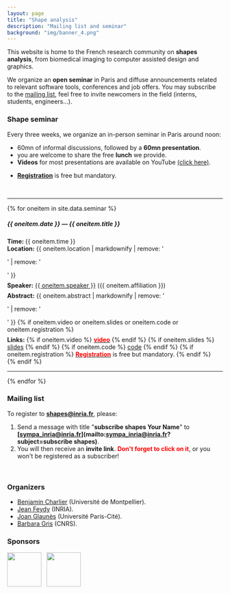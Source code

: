 ```yaml
---
layout: page
title: "Shape analysis"
description: "Mailing list and seminar"
background: "img/banner_4.png"
---
```



This website is home to the French research community on **shapes analysis**, from biomedical imaging to computer assisted design and graphics. 

We organize an **open seminar** in Paris and diffuse announcements related to relevant software tools, conferences and job offers. You may subscribe to the <a href="#mailing_list">mailing list</a>, feel free to invite newcomers in the field (interns, students, engineers...).


### Shape seminar

Every three weeks, we organize an in-person seminar in Paris around noon:

  - 60mn of informal discussions, followed by a **60mn presentation**.
  - you are welcome to share the free **lunch** we provide.
  - **Videos** for most presentations are available on YouTube [(click here)](https://www.youtube.com/watch?v=m68NjYSD7gU&list=PLBFtqeJgRBGies4qp_XWlrsYxgDePEmtp).
  <!--- <span style="color:red">**[Registration](https://forms.gle/TaEvgLz6ehT5WqiMA)**</span> **is free but mandatory ([click here)](https://forms.gle/TaEvgLz6ehT5WqiMA).**-->
  - <a href="https://forms.gle/TaEvgLz6ehT5WqiMA">**Registration**</a> is free but mandatory.
<br/>

<hr>
{% for oneitem in site.data.seminar %}
   <h5>{{ oneitem.date }} &#8212; {{ oneitem.title }}</h5>
  <p>
  <b>Time: </b> {{ oneitem.time }} <br/>
  <b>Location:</b> {{ oneitem.location | markdownify | remove: '<p>' | remove: '</p>' }}
  <div style="margin-bottom:0.5em;"></div> 
  <b>Speaker:</b> <a href="{{ oneitem.url }}">{{ oneitem.speaker }}</a>  ({{ oneitem.affiliation }}) 
  <div style="margin-bottom:0.5em;"></div> 
  <b>Abstract:</b> {{ oneitem.abstract | markdownify | remove: '<p>' | remove: '</p>'  }}
  {% if oneitem.video or oneitem.slides or oneitem.code or oneitem.registration %}
   <div style="margin-bottom:0.5em;"></div> 
   <b>Links:</b> 
    {% if oneitem.video %}
      <a href="{{ oneitem.video }}"><span style="color:red"><b>video</b></span></a>
    {% endif %}
    {% if oneitem.slides %}
      <a href="{{ oneitem.slides }}">slides</a> 
    {% endif %}
    {% if oneitem.code %}
      <a href="{{ oneitem.code }}">code</a> 
    {% endif %}
    {% if oneitem.registration %}
      <a href="{{ oneitem.registration }}"><span style="color:red"><b>Registration</b></span></a> is free but mandatory.
    {% endif %}
     <br/>
  {% endif %}
  </p>
  <hr>
{% endfor %}

<br/>

### <a id="mailing_list" />Mailing list


To register to **shapes@inria.fr**, please:

1. Send a message with title "**subscribe shapes Your Name**" to **[sympa_inria@inria.fr](mailto:sympa_inria@inria.fr?subject=subscribe shapes)**.
2. You will then receive an **invite link**. <span style="color:red">**Don't forget to click on it**</span>, or you won't be registered as a subscriber!

<br/>

### Organizers

- [Benjamin Charlier](https://imag.umontpellier.fr/~charlier/) (Université de Montpellier).
- [Jean Feydy](https://www.jeanfeydy.com/) (INRIA).
- [Joan Glaunès](https://helios2.mi.parisdescartes.fr/~glaunes/) (Université Paris-Cité).
- [Barbara Gris](http://gris.perso.math.cnrs.fr/) (CNRS).


### Sponsors

<p align="center">

<img height="80" src="../img/paris.jpg"/>&nbsp;&nbsp;
<a href="https://www.sciencesmaths-paris.fr/">
<img height="80" src="../img/logo-fsmp.png"/>
</a>
</p>
